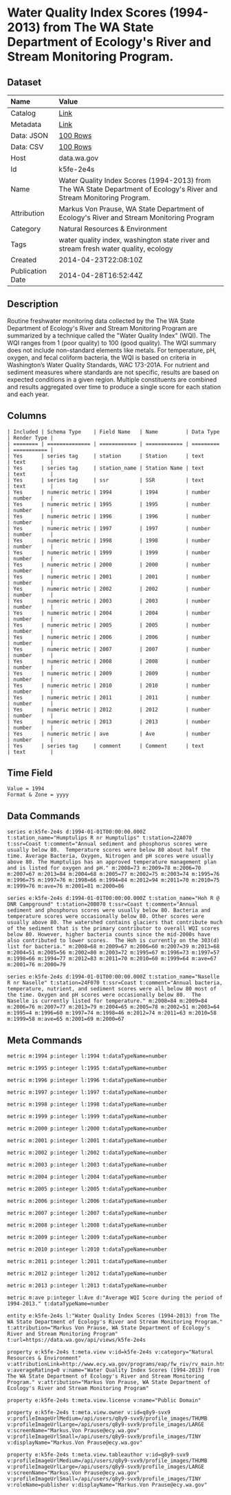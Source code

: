 # Water Quality Index Scores (1994-2013) from The WA State Department of Ecology's River and Stream Monitoring Program.

## Dataset

| Name | Value |
| :--- | :---- |
| Catalog | [Link](https://catalog.data.gov/dataset/water-quality-index-scores-1994-2013-from-the-wa-state-department-of-ecologys-river-and-st-cb79b) |
| Metadata | [Link](https://data.wa.gov/api/views/k5fe-2e4s) |
| Data: JSON | [100 Rows](https://data.wa.gov/api/views/k5fe-2e4s/rows.json?max_rows=100) |
| Data: CSV | [100 Rows](https://data.wa.gov/api/views/k5fe-2e4s/rows.csv?max_rows=100) |
| Host | data.wa.gov |
| Id | k5fe-2e4s |
| Name | Water Quality Index Scores (1994-2013) from The WA State Department of Ecology's River and Stream Monitoring Program. |
| Attribution | Markus Von Prause, WA State Department of Ecology's River and Stream Monitoring Program |
| Category | Natural Resources & Environment |
| Tags | water quality index, washington state river and stream fresh water quality, ecology |
| Created | 2014-04-23T22:08:10Z |
| Publication Date | 2014-04-28T16:52:44Z |

## Description

Routine freshwater monitoring data collected by the The WA State Department of Ecology's River and Stream Monitoring Program are summarized by a technique called the "Water Quality Index" (WQI).  The WQI ranges from 1 (poor quality) to 100 (good quality). The WQI summary does not include non-standard elements like metals. For temperature, pH, oxygen, and fecal coliform bacteria, the WQI is based on criteria in Washington’s Water Quality Standards, WAC 173-201A. 
For nutrient and sediment measures where standards are not specific, results are based on expected conditions in a given region. Multiple constituents are combined and results aggregated over time to produce a single score for each station and each year.

## Columns

```ls
| Included | Schema Type    | Field Name   | Name         | Data Type | Render Type |
| ======== | ============== | ============ | ============ | ========= | =========== |
| Yes      | series tag     | station      | Station      | text      | text        |
| Yes      | series tag     | station_name | Station Name | text      | text        |
| Yes      | series tag     | ssr          | SSR          | text      | text        |
| Yes      | numeric metric | 1994         | 1994         | number    | number      |
| Yes      | numeric metric | 1995         | 1995         | number    | number      |
| Yes      | numeric metric | 1996         | 1996         | number    | number      |
| Yes      | numeric metric | 1997         | 1997         | number    | number      |
| Yes      | numeric metric | 1998         | 1998         | number    | number      |
| Yes      | numeric metric | 1999         | 1999         | number    | number      |
| Yes      | numeric metric | 2000         | 2000         | number    | number      |
| Yes      | numeric metric | 2001         | 2001         | number    | number      |
| Yes      | numeric metric | 2002         | 2002         | number    | number      |
| Yes      | numeric metric | 2003         | 2003         | number    | number      |
| Yes      | numeric metric | 2004         | 2004         | number    | number      |
| Yes      | numeric metric | 2005         | 2005         | number    | number      |
| Yes      | numeric metric | 2006         | 2006         | number    | number      |
| Yes      | numeric metric | 2007         | 2007         | number    | number      |
| Yes      | numeric metric | 2008         | 2008         | number    | number      |
| Yes      | numeric metric | 2009         | 2009         | number    | number      |
| Yes      | numeric metric | 2010         | 2010         | number    | number      |
| Yes      | numeric metric | 2011         | 2011         | number    | number      |
| Yes      | numeric metric | 2012         | 2012         | number    | number      |
| Yes      | numeric metric | 2013         | 2013         | number    | number      |
| Yes      | numeric metric | ave          | Ave          | number    | number      |
| Yes      | series tag     | comment      | Comment      | text      | text        |
```

## Time Field

```ls
Value = 1994
Format & Zone = yyyy
```

## Data Commands

```ls
series e:k5fe-2e4s d:1994-01-01T00:00:00.000Z t:station_name="Humptulips R nr Humptulips" t:station=22A070 t:ssr=Coast t:comment="Annual sediment and phosphorus scores were usually below 80.  Temperature scores were below 80 about half the time. Average Bacteria, Oxygen, Nitrogen and pH scores were usually above 80. The Humptulips has an approved temperature management plan and is listed for oxygen and pH." m:2008=73 m:2009=78 m:2006=70 m:2007=67 m:2013=84 m:2004=68 m:2005=77 m:2002=75 m:2003=74 m:1995=76 m:1996=75 m:1997=76 m:1998=66 m:1994=84 m:2012=94 m:2011=70 m:2010=75 m:1999=76 m:ave=76 m:2001=81 m:2000=86

series e:k5fe-2e4s d:1994-01-01T00:00:00.000Z t:station_name="Hoh R @ DNR Campground" t:station=20B070 t:ssr=Coast t:comment="Annual sediment and phosphorus scores were usually below 80. Bacteria and temperature scores were occasionally below 80. Other scores were usually above 80. The watershed contains glaciers that contribute much of the sediment that is the primary contributor to overall WQI scores below 80. However, higher bacteria counts since the mid-2000s have also contributed to lower scores.  The Hoh is currently on the 303(d) list for bacteria." m:2008=68 m:2009=67 m:2006=60 m:2007=39 m:2013=68 m:2004=51 m:2005=56 m:2002=80 m:2003=72 m:1995=67 m:1996=73 m:1997=57 m:1998=66 m:1994=77 m:2012=83 m:2011=70 m:2010=60 m:1999=64 m:ave=67 m:2001=76 m:2000=79

series e:k5fe-2e4s d:1994-01-01T00:00:00.000Z t:station_name="Naselle R nr Naselle" t:station=24F070 t:ssr=Coast t:comment="Annual bacteria, temperature, nutrient, and sediment scores were all below 80 most of the time. Oxygen and pH scores were occasionally below 80.  The Naselle is currently listed for temperature." m:2008=84 m:2009=84 m:2006=76 m:2007=77 m:2013=79 m:2004=65 m:2005=78 m:2002=51 m:2003=64 m:1995=4 m:1996=60 m:1997=74 m:1998=46 m:2012=74 m:2011=63 m:2010=58 m:1999=58 m:ave=65 m:2001=69 m:2000=67
```

## Meta Commands

```ls
metric m:1994 p:integer l:1994 t:dataTypeName=number

metric m:1995 p:integer l:1995 t:dataTypeName=number

metric m:1996 p:integer l:1996 t:dataTypeName=number

metric m:1997 p:integer l:1997 t:dataTypeName=number

metric m:1998 p:integer l:1998 t:dataTypeName=number

metric m:1999 p:integer l:1999 t:dataTypeName=number

metric m:2000 p:integer l:2000 t:dataTypeName=number

metric m:2001 p:integer l:2001 t:dataTypeName=number

metric m:2002 p:integer l:2002 t:dataTypeName=number

metric m:2003 p:integer l:2003 t:dataTypeName=number

metric m:2004 p:integer l:2004 t:dataTypeName=number

metric m:2005 p:integer l:2005 t:dataTypeName=number

metric m:2006 p:integer l:2006 t:dataTypeName=number

metric m:2007 p:integer l:2007 t:dataTypeName=number

metric m:2008 p:integer l:2008 t:dataTypeName=number

metric m:2009 p:integer l:2009 t:dataTypeName=number

metric m:2010 p:integer l:2010 t:dataTypeName=number

metric m:2011 p:integer l:2011 t:dataTypeName=number

metric m:2012 p:integer l:2012 t:dataTypeName=number

metric m:2013 p:integer l:2013 t:dataTypeName=number

metric m:ave p:integer l:Ave d:"Average WQI Score during the period of 1994-2013." t:dataTypeName=number

entity e:k5fe-2e4s l:"Water Quality Index Scores (1994-2013) from The WA State Department of Ecology's River and Stream Monitoring Program." t:attribution="Markus Von Prause, WA State Department of Ecology's River and Stream Monitoring Program" t:url=https://data.wa.gov/api/views/k5fe-2e4s

property e:k5fe-2e4s t:meta.view v:id=k5fe-2e4s v:category="Natural Resources & Environment" v:attributionLink=http://www.ecy.wa.gov/programs/eap/fw_riv/rv_main.html v:averageRating=0 v:name="Water Quality Index Scores (1994-2013) from The WA State Department of Ecology's River and Stream Monitoring Program." v:attribution="Markus Von Prause, WA State Department of Ecology's River and Stream Monitoring Program"

property e:k5fe-2e4s t:meta.view.license v:name="Public Domain"

property e:k5fe-2e4s t:meta.view.owner v:id=q8y9-svx9 v:profileImageUrlMedium=/api/users/q8y9-svx9/profile_images/THUMB v:profileImageUrlLarge=/api/users/q8y9-svx9/profile_images/LARGE v:screenName="Markus.Von Prause@ecy.wa.gov" v:profileImageUrlSmall=/api/users/q8y9-svx9/profile_images/TINY v:displayName="Markus.Von Prause@ecy.wa.gov"

property e:k5fe-2e4s t:meta.view.tableauthor v:id=q8y9-svx9 v:profileImageUrlMedium=/api/users/q8y9-svx9/profile_images/THUMB v:profileImageUrlLarge=/api/users/q8y9-svx9/profile_images/LARGE v:screenName="Markus.Von Prause@ecy.wa.gov" v:profileImageUrlSmall=/api/users/q8y9-svx9/profile_images/TINY v:roleName=publisher v:displayName="Markus.Von Prause@ecy.wa.gov"
```